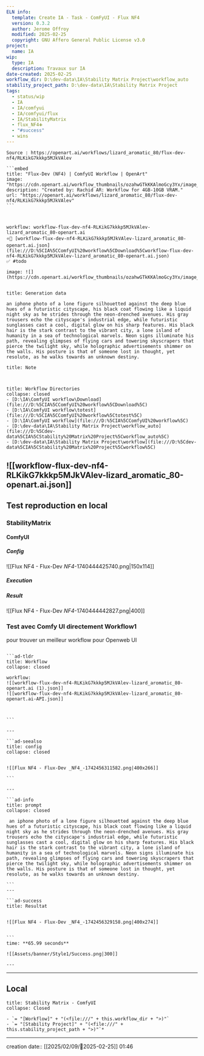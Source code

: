 ```yaml
---
ELN info:
  template: Create IA - Task - ComFyUI - Flux NF4
  version: 0.3.2
  author: Jerome Offroy
  modified: 2025-02-25
  copyright: GNU Affero General Public License v3.0
project:
  name: IA
wip:
  type: IA
  description: Travaux sur IA
date-created: 2025-02-25
workflow_dir: D:\dev-data\IA\Stability Matrix Project\workflow_auto
stability_project_path: D:\dev-data\IA\Stability Matrix Project
tags:
  - status/wip
  - IA
  - IA/comfyui
  - IA/comfyui/flux
  - IA/StabilityMatrix
  - flux_NF4➕
  - "#success"
  - wins
---
```

``````ad-tip
Source : https://openart.ai/workflows/lizard_aromatic_80/flux-dev-nf4/RLKikG7kkkp5MJkVAlev

```embed
title: "Flux-Dev (NF4) | ComfyUI Workflow | OpenArt"
image: "https://cdn.openart.ai/workflow_thumbnails/ozahwGTkKKAlmoGcy3Yx/image_zErkaJfs_1723411799672_raw.jpg"
description: "Created by: Rachid AR: Workflow for 4GB-10GB VRAM."
url: "https://openart.ai/workflows/lizard_aromatic_80/flux-dev-nf4/RLKikG7kkkp5MJkVAlev"
```



workflow: workflow-flux-dev-nf4-RLKikG7kkkp5MJkVAlev-lizard_aromatic_80-openart.ai
⭐🚧 [workflow-flux-dev-nf4-RLKikG7kkkp5MJkVAlev-lizard_aromatic_80-openart.ai.json](file:///D:%5CIA%5CComfyUI%20workflow%5CDownload%5Cworkflow-flux-dev-nf4-RLKikG7kkkp5MJkVAlev-lizard_aromatic_80-openart.ai.json)
✅ #todo

image: ![](https://cdn.openart.ai/workflow_thumbnails/ozahwGTkKKAlmoGcy3Yx/image_zErkaJfs_1723411799672_raw.jpg)


``````

````ad-quote
title: Generation data

an iphone photo of a lone figure silhouetted against the deep blue hues of a futuristic cityscape, his black coat flowing like a liquid night sky as he strides through the neon-drenched avenues. His gray trousers echo the cityscape's industrial edge, while futuristic sunglasses cast a cool, digital glow on his sharp features. His black hair is the stark contrast to the vibrant city, a lone island of humanity in a sea of technological marvels. Neon signs illuminate his path, revealing glimpses of flying cars and towering skyscrapers that pierce the twilight sky, while holographic advertisements shimmer on the walls. His posture is that of someone lost in thought, yet resolute, as he walks towards an unknown destiny.

````

```ad-note
title: Note



```
```ad-info
title: Workflow Directories
collapse: closed
- [D:\IA\ComfyUI workflow\Download](file:///D:%5CIA%5CComfyUI%20workflow%5CDownload%5C)
- [D:\IA\ComfyUI workflow\totest](file:///D:%5CIA%5CComfyUI%20workflow%5Ctotest%5C)
- [D:\IA\ComfyUI workflow](file:///D:%5CIA%5CComfyUI%20workflow%5C)
- [D:\dev-data\IA\Stability Matrix Project\workflow_auto](file:///D:%5Cdev-data%5CIA%5CStability%20Matrix%20Project%5Cworkflow_auto%5C)
- [D:\dev-data\IA\Stability Matrix Project\workflow](file:///D:%5Cdev-data%5CIA%5CStability%20Matrix%20Project%5Cworkflow%5C)
```

![[workflow-flux-dev-nf4-RLKikG7kkkp5MJkVAlev-lizard_aromatic_80-openart.ai.json]]
---


## Test reproduction en local
### StabilityMatrix


#### ComfyUI
##### Config
![[Flux NF4 - Flux-Dev _NF4_-1740444425740.png|150x114]]
##### Execution
##### Result
![[Flux NF4 - Flux-Dev _NF4_-1740444442827.png|400]]


### Test avec Comfy UI directement Workflow1
pour trouver un meilleur workflow pour  Openweb UI


```````ad-success

```ad-tldr
title: Workflow
collapse: closed

workflow:
![[workflow-flux-dev-nf4-RLKikG7kkkp5MJkVAlev-lizard_aromatic_80-openart.ai (1).json]]
![[workflow-flux-dev-nf4-RLKikG7kkkp5MJkVAlev-lizard_aromatic_80-openart.ai-API.json]]



```

---

```ad-seealso
title: config
collapse: closed


![[Flux NF4 - Flux-Dev _NF4_-1742456311582.png|400x266]]

```

---

```ad-info
title: prompt
collapse: closed

 an iphone photo of a lone figure silhouetted against the deep blue hues of a futuristic cityscape, his black coat flowing like a liquid night sky as he strides through the neon-drenched avenues. His gray trousers echo the cityscape's industrial edge, while futuristic sunglasses cast a cool, digital glow on his sharp features. His black hair is the stark contrast to the vibrant city, a lone island of humanity in a sea of technological marvels. Neon signs illuminate his path, revealing glimpses of flying cars and towering skyscrapers that pierce the twilight sky, while holographic advertisements shimmer on the walls. His posture is that of someone lost in thought, yet resolute, as he walks towards an unknown destiny.

```
---

```ad-success
title: Resultat


![[Flux NF4 - Flux-Dev _NF4_-1742456329158.png|400x274]]


```
time: **65.99 seconds**

![[Assets/banner/Style1/Success.png|300]]

---

```````

---
## Local

```ad-tip
title: Stability Matrix - ComfyUI
collapse: Closed

- `= "[Workflow]" + "(<file:///" + this.workflow_dir + ">)"`
- `= "[Stability Project]" + "(<file:///" + this.stability_project_path + ">)"`*
```

---
creation date:: [[2025/02/09/📒2025-02-25]]  01:46

